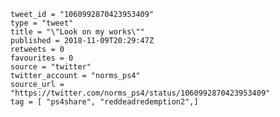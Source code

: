 ```
tweet_id = "1060992870423953409"
type = "tweet"
title = "\"Look on my works\""
published = 2018-11-09T20:29:47Z
retweets = 0
favourites = 0
source = "twitter"
twitter_account = "norms_ps4"
source_url = "https://twitter.com/norms_ps4/status/1060992870423953409"
tag = [ "ps4share", "reddeadredemption2",]
```

<p class='image'><img src='https://mnf.m17s.net/2018/11/09/DrlnY_VWkAAJOge.jpg' alt=''></p>

